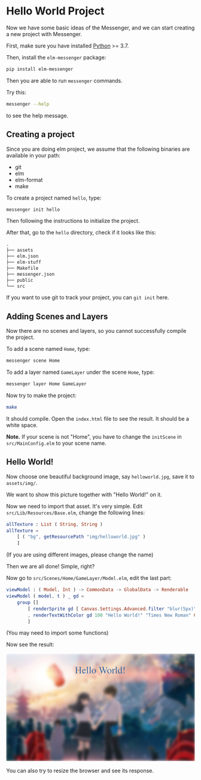 # Hello World Project

Now we have some basic ideas of the Messenger, and we can start creating a new project with Messenger.

First, make sure you have installed [Python](https://www.python.org/) >= 3.7.

Then, install the `elm-messenger` package:

```bash
pip install elm-messenger
```

Then you are able to run `messenger` commands.

Try this:

```bash
messenger --help
```

to see the help message.

## Creating a project

Since you are doing elm project, we assume that the following binaries are available in your path:

- git
- elm
- elm-format
- make

To create a project named `hello`, type:

```bash
messenger init hello
```

Then following the instructions to initialize the project.

After that, go to the `hello` directory, check if it looks like this:

```
.
├── assets
├── elm.json
├── elm-stuff
├── Makefile
├── messenger.json
├── public
└── src
```

If you want to use git to track your project, you can `git init` here.

## Adding Scenes and Layers

Now there are no scenes and layers, so you cannot successfully compile the project.

To add a scene named `Home`, type:

```bash
messenger scene Home
```

To add a layer named `GameLayer` under the scene `Home`, type:

```bash
messenger layer Home GameLayer
```

Now try to make the project:

```bash
make
```

It should compile. Open the `index.html` file to see the result. It should be a white space.

**Note.** If your scene is not "Home", you have to change the `initScene` in `src/MainConfig.elm` to your scene name.

## Hello World!

Now choose one beautiful background image, say `helloworld.jpg`, save it to `assets/img/`.

We want to show this picture together with "Hello World!" on it.

Now we need to import that asset. It's very simple. Edit `src/Lib/Resources/Base.elm`, change the following lines:

```elm
allTexture : List ( String, String )
allTexture =
    [ ( "bg", getResourcePath "img/helloworld.jpg" )
    ]
```

(If you are using different images, please change the name)

Then we are all done! Simple, right?

Now go to `src/Scenes/Home/GameLayer/Model.elm`, edit the last part:

```elm
viewModel : ( Model, Int ) -> CommonData -> GlobalData -> Renderable
viewModel ( model, t ) _ gd =
    group []
        [ renderSprite gd [ Canvas.Settings.Advanced.filter "blur(5px)" ] ( 0, 0 ) ( 1920, 0 ) "bg"
        , renderTextWithColor gd 100 "Hello World!" "Times New Roman" Color.blue ( 700, 100 )
        ]
```

(You may need to import some functions)

Now see the result:

![](imgs/helloworld.png)

You can also try to resize the browser and see its response.
